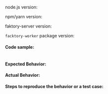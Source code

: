 <!-- 
Thanks for opening an issue and contributing to this project. Please fill in the 
 information below so your issue can be understood and resolved as quickly as possible.
-->

node.js version:

npm/yarn version:

faktory-server version: 

`facktory-worker` package version:

#### Code sample:

<!-- fill in here -->
```js

```

#### Expected Behavior:

<!-- fill in here -->

#### Actual Behavior:

<!-- fill in here -->

#### Steps to reproduce the behavior or a test case:

<!-- fill in here -->
